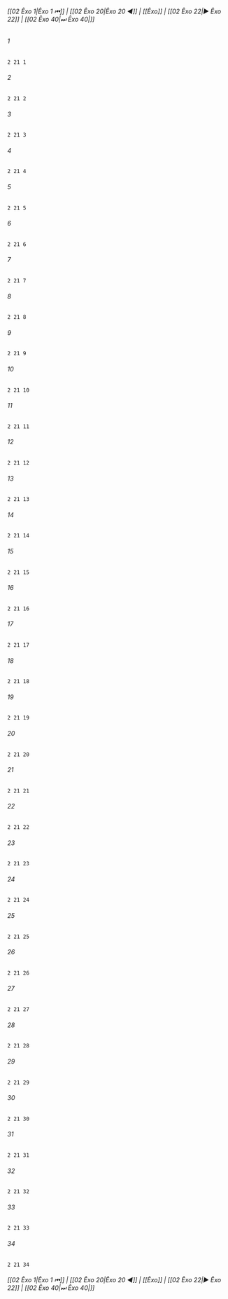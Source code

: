 
###### [[02 Êxo 1|Êxo 1 ⏮]] | [[02 Êxo 20|Êxo 20 ◀]] | [[Êxo]] | [[02 Êxo 22|▶ Êxo 22]] | [[02 Êxo 40|⏭ Êxo 40|]]

###### 1
``` verse
2 21 1 
```
###### 2
``` verse
2 21 2 
```
###### 3
``` verse
2 21 3 
```
###### 4
``` verse
2 21 4 
```
###### 5
``` verse
2 21 5 
```
###### 6
``` verse
2 21 6 
```
###### 7
``` verse
2 21 7 
```
###### 8
``` verse
2 21 8 
```
###### 9
``` verse
2 21 9 
```
###### 10
``` verse
2 21 10 
```
###### 11
``` verse
2 21 11 
```
###### 12
``` verse
2 21 12 
```
###### 13
``` verse
2 21 13 
```
###### 14
``` verse
2 21 14 
```
###### 15
``` verse
2 21 15 
```
###### 16
``` verse
2 21 16 
```
###### 17
``` verse
2 21 17 
```
###### 18
``` verse
2 21 18 
```
###### 19
``` verse
2 21 19 
```
###### 20
``` verse
2 21 20 
```
###### 21
``` verse
2 21 21 
```
###### 22
``` verse
2 21 22 
```
###### 23
``` verse
2 21 23 
```
###### 24
``` verse
2 21 24 
```
###### 25
``` verse
2 21 25 
```
###### 26
``` verse
2 21 26 
```
###### 27
``` verse
2 21 27 
```
###### 28
``` verse
2 21 28 
```
###### 29
``` verse
2 21 29 
```
###### 30
``` verse
2 21 30 
```
###### 31
``` verse
2 21 31 
```
###### 32
``` verse
2 21 32 
```
###### 33
``` verse
2 21 33 
```
###### 34
``` verse
2 21 34 
```

###### [[02 Êxo 1|Êxo 1 ⏮]] | [[02 Êxo 20|Êxo 20 ◀]] | [[Êxo]] | [[02 Êxo 22|▶ Êxo 22]] | [[02 Êxo 40|⏭ Êxo 40|]]

